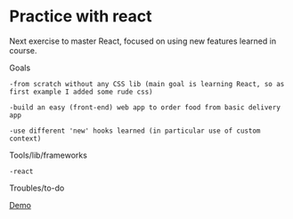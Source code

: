 # Practice with react

Next exercise to master React, focused on using new features learned in course.

Goals

    -from scratch without any CSS lib (main goal is learning React, so as first example I added some rude css)

    -build an easy (front-end) web app to order food from basic delivery app 

    -use different 'new' hooks learned (in particular use of custom context)

Tools/lib/frameworks

    -react

Troubles/to-do


[Demo](https://6251ac985c2ff52d27ad5644--astounding-cat-46c68d.netlify.app/)

